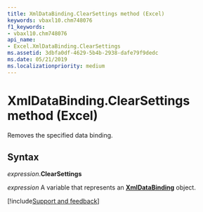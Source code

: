 ```yaml
---
title: XmlDataBinding.ClearSettings method (Excel)
keywords: vbaxl10.chm748076
f1_keywords:
- vbaxl10.chm748076
api_name:
- Excel.XmlDataBinding.ClearSettings
ms.assetid: 3dbfa0df-4629-5b4b-2938-dafe79f9dedc
ms.date: 05/21/2019
ms.localizationpriority: medium
---
```



# XmlDataBinding.ClearSettings method (Excel)

Removes the specified data binding.


## Syntax

_expression_.**ClearSettings**

_expression_ A variable that represents an **[XmlDataBinding](Excel.XmlDataBinding.md)** object.




[!include[Support and feedback](~/includes/feedback-boilerplate.md)]